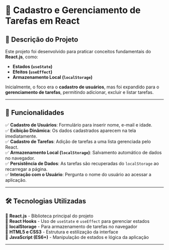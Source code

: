 # 📌 Cadastro e Gerenciamento de Tarefas em React

## 📖 Descrição do Projeto
Este projeto foi desenvolvido para praticar conceitos fundamentais do **React.js**, como:
- **Estados (`useState`)**
- **Efeitos (`useEffect`)**
- **Armazenamento Local (`localStorage`)**

Inicialmente, o foco era o **cadastro de usuários**, mas foi expandido para o **gerenciamento de tarefas**, permitindo adicionar, excluir e listar tarefas.

---

## 🚀 Funcionalidades
✅ **Cadastro de Usuários**: Formulário para inserir nome, e-mail e idade.  
✅ **Exibição Dinâmica**: Os dados cadastrados aparecem na tela imediatamente.  
✅ **Cadastro de Tarefas**: Adição de tarefas a uma lista gerenciada pelo React.  
✅ **Armazenamento Local (`localStorage`)**: Salvamento automático de dados no navegador.  
✅ **Persistência de Dados**: As tarefas são recuperadas do `localStorage` ao recarregar a página.  
✅ **Interação com o Usuário**: Pergunta o nome do usuário ao acessar a aplicação.  

---

## 🛠️ Tecnologias Utilizadas
🔹 **React.js** - Biblioteca principal do projeto  
🔹 **React Hooks** - Uso de `useState` e `useEffect` para gerenciar estados  
🔹 **localStorage** - Para armazenamento de tarefas no navegador  
🔹 **HTML5 e CSS3** - Estrutura e estilização da interface  
🔹 **JavaScript (ES6+)** - Manipulação de estados e lógica da aplicação  

---